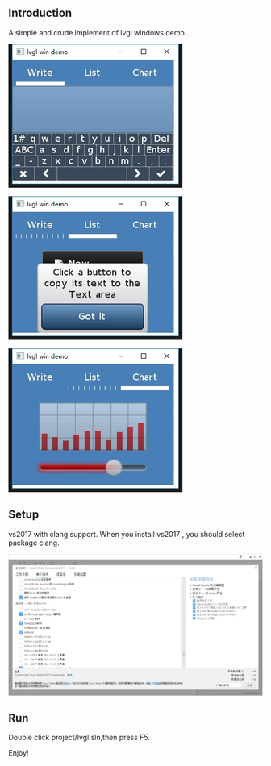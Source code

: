 ## Introduction

A simple and crude implement of lvgl windows demo.

![vs](doc/capture1.jpg)

![vs](doc/capture2.jpg)

![vs](doc/capture3.jpg)





## Setup

vs2017 with clang support. When you install vs2017 , you should select package clang.

![vs](doc/vs.jpg)

## Run

Double click project/lvgl.sln,then press F5.



Enjoy!
